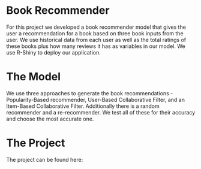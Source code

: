 # Book Recommender
For this project we developed a book recommender model that gives the user a recommendation for a book based on three book inputs from the user. We use historical data from each user as well as the total ratings of these books plus how many reviews it has as variables in our model. We use R-Shiny to deploy our application.

# The Model
We use three approaches to generate the book recommendations - Popularity-Based recommender, User-Based Collaborative Filter, and an Item-Based Collaborative Filter. Additionally there is a random recommender and a re-recommender. We test all of these for their accuracy and choose the most accurate one.

# The Project
The project can be found here:
